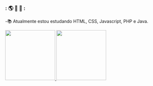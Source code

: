 ### : 🌎 🚀 🌟  :
 

<!--
**rodrigueskaua/rodrigueskaua** is a ✨ _special_ ✨ repository because its `README.md` (this file) appears on your GitHub profile.

Here are some ideas to get you started:

- 🔭 I’m currently working on ...
- 🌱 I’m currently learning ...
- 👯 I’m looking to collaborate on ...
- 🤔 I’m looking for help with ...
- 💬 Ask me about ...
- 📫 How to reach me: ...
- 😄 Pronouns: ...
- ⚡ Fun fact: ...
-->
-📚 Atualmente estou estudando HTML, CSS, Javascript, PHP e Java.

<div>
  <a href="https://github.com/rodrigueskaua">
  <img height="160em" src="https://github-readme-stats.vercel.app/api?username=rodrigueskaua&show_icons=true&theme=tokyonight&include_all_commits=true&count_private=true"/>

  <img height="160em" src="https://github-readme-stats.vercel.app/api/top-langs/?username=rodrigueskaua&layout=compact&langs_count=7&theme=tokyonight"/>
</div>
 
